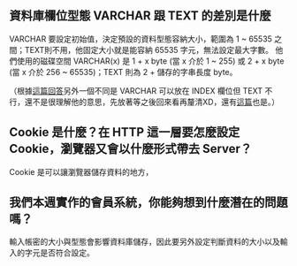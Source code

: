 ## 資料庫欄位型態 VARCHAR 跟 TEXT 的差別是什麼

VARCHAR 要設定初始值，決定預設的資料型態容納大小，範圍為 1 ~ 65535 之間；TEXT則不用，他固定大小就是能容納 65535 字元，無法設定最大字數。
他們使用的磁碟空間 VARCHAR(x) 是 1 + x byte (當 x 介於 1 ~ 255) 或 2 + x byte (當 x 介於 256 ~ 65535)；TEXT 則為 2 + 儲存的字串長度 byte。

（根據[這篇回答](https://stackoverflow.com/questions/25300821/difference-between-varchar-and-text-in-mysql)另外一個不同是 VARCHAR 可以放在 INDEX 欄位但 TEXT 不行，還不是很理解他的意思，先放著等之後回來看再釐清XD，還有[這篇](http://wubx.net/varchar-vs-text/)也是。）


## Cookie 是什麼？在 HTTP 這一層要怎麼設定 Cookie，瀏覽器又會以什麼形式帶去 Server？

Cookie 是可以讓瀏覽器儲存資料的地方，


## 我們本週實作的會員系統，你能夠想到什麼潛在的問題嗎？

輸入帳密的大小與型態會影響資料庫儲存，因此要另外設定判斷資料的大小以及輸入的字元是否符合設定。


